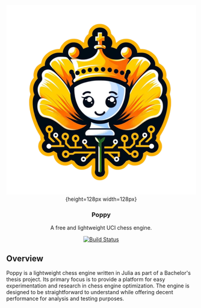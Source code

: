 <div align="center">

  ![Poppy][poppy-logo]{height=128px width=128px}

  <h3>Poppy</h3>

  A free and lightweight UCI chess engine.

  [![Build Status](https://github.com/aherbrich/Poppy.jl/actions/workflows/CI.yml/badge.svg?branch=main)](https://github.com/aherbrich/Poppy.jl/actions/workflows/CI.yml?query=branch%3Amain)
  
</div>


## Overview

Poppy is a lightweight chess engine written in Julia as part of a Bachelor's thesis project. Its primary focus is to provide a platform for easy experimentation and research in chess engine optimization. The engine is designed to be straightforward to understand while offering decent performance for analysis and testing purposes.


[poppy-logo]: https://github.com/aherbrich/Poppy.jl/blob/main/docs/poppy-logo.png